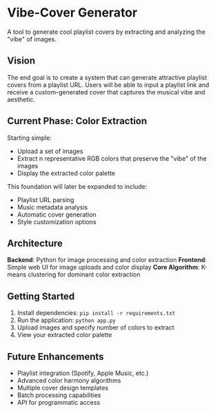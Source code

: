# Vibe-Cover Generator

A tool to generate cool playlist covers by extracting and analyzing the "vibe" of images.

## Vision

The end goal is to create a system that can generate attractive playlist covers from a playlist URL. Users will be able to input a playlist link and receive a custom-generated cover that captures the musical vibe and aesthetic.

## Current Phase: Color Extraction

Starting simple:
- Upload a set of images
- Extract n representative RGB colors that preserve the "vibe" of the images
- Display the extracted color palette

This foundation will later be expanded to include:
- Playlist URL parsing
- Music metadata analysis
- Automatic cover generation
- Style customization options

## Architecture

**Backend**: Python for image processing and color extraction
**Frontend**: Simple web UI for image uploads and color display
**Core Algorithm**: K-means clustering for dominant color extraction

## Getting Started

1. Install dependencies: `pip install -r requirements.txt`
2. Run the application: `python app.py`
3. Upload images and specify number of colors to extract
4. View your extracted color palette

## Future Enhancements

- Playlist integration (Spotify, Apple Music, etc.)
- Advanced color harmony algorithms
- Multiple cover design templates
- Batch processing capabilities
- API for programmatic access